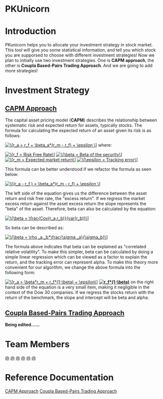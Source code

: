 PKUnicorn
=====================
# Introduction
PKunicorn helps you to allocate your investment strategy in stock market. This tool will give you some statistical information, and tell you which stock you are supporsed to choose with different investment strategies! Now we plan to initially use two investment strategies. One is **CAPM approach**, the other is **Coupla Based-Pairs Trading Approach**. And we are going to add more strategies!
# Investment Strategy
## [CAPM Approach](https://www.quantconnect.com/tutorials/strategy-library/capm-alpha-ranking-strategy-on-dow-30-companies#CAPM-Alpha-Ranking-Strategy-on-Dow-30-Companies-Algorithm) 
The capital asset pricing model (**CAPM**) describes the relationship between systematic risk and expected return for assets, typically stocks. The formula for calculating the expected return of an asset given its risk is as follows:

<a href="https://www.codecogs.com/eqnedit.php?latex=\[r_a&space;=&space;r_f&space;&plus;&space;\beta_a*(r_m&space;-&space;r_f)&space;&plus;&space;\epsilon&space;\]" target="_blank"><img src="https://latex.codecogs.com/gif.latex?\[r_a&space;=&space;r_f&space;&plus;&space;\beta_a*(r_m&space;-&space;r_f)&space;&plus;&space;\epsilon&space;\]" title="\[r_a = r_f + \beta_a*(r_m - r_f) + \epsilon \]" /></a>
where:

<a href="https://www.codecogs.com/eqnedit.php?latex=\[r_f&space;=&space;Risk&space;Free&space;Rate\]" target="_blank"><img src="https://latex.codecogs.com/gif.latex?\[r_f&space;=&space;Risk&space;Free&space;Rate\]" title="\[r_f = Risk Free Rate\]" /></a>
<a href="https://www.codecogs.com/eqnedit.php?latex=\[\beta&space;=&space;Beta&space;of&space;the&space;security\]" target="_blank"><img src="https://latex.codecogs.com/gif.latex?\[\beta&space;=&space;Beta&space;of&space;the&space;security\]" title="\[\beta = Beta of the security\]" /></a>
<a href="https://www.codecogs.com/eqnedit.php?latex=\[r_m&space;=&space;Expected&space;market&space;return\]" target="_blank"><img src="https://latex.codecogs.com/gif.latex?\[r_m&space;=&space;Expected&space;market&space;return\]" title="\[r_m = Expected market return\]" /></a>
<a href="https://www.codecogs.com/eqnedit.php?latex=\[\epsilon&space;=&space;Tracking&space;error\]" target="_blank"><img src="https://latex.codecogs.com/gif.latex?\[\epsilon&space;=&space;Tracking&space;error\]" title="\[\epsilon = Tracking error\]" /></a>

This formula can be better understood if we refactor the formula as seen below:

<a href="https://www.codecogs.com/eqnedit.php?latex=\[(r_a&space;-&space;r_f&space;)&space;=&space;\beta_a*(r_m&space;-&space;r_f)&space;&plus;&space;\epsilon&space;\]" target="_blank"><img src="https://latex.codecogs.com/gif.latex?\[(r_a&space;-&space;r_f&space;)&space;=&space;\beta_a*(r_m&space;-&space;r_f)&space;&plus;&space;\epsilon&space;\]" title="\[(r_a - r_f ) = \beta_a*(r_m - r_f) + \epsilon \]" /></a>

The left side of the equation gives us the difference between the asset return and risk free rate, the "excess return". If we regress the market excess return against the asset excess return the slope represents the "beta" of the asset. Therefore, beta can also be calculated by the equation:

<a href="https://www.codecogs.com/eqnedit.php?latex=\[\beta&space;=&space;\frac{Cov(r_a,r_b)}{var(r_b)}\]" target="_blank"><img src="https://latex.codecogs.com/gif.latex?\[\beta&space;=&space;\frac{Cov(r_a,r_b)}{var(r_b)}\]" title="\[\beta = \frac{Cov(r_a,r_b)}{var(r_b)}\]" /></a>

So beta can be described as:

<a href="https://www.codecogs.com/eqnedit.php?latex=\[\beta&space;=&space;\rho&space;_a,_b*\frac{\sigma&space;_a}{\sigma_b}\]" target="_blank"><img src="https://latex.codecogs.com/gif.latex?\[\beta&space;=&space;\rho&space;_a,_b*\frac{\sigma&space;_a}{\sigma_b}\]" title="\[\beta = \rho _a,_b*\frac{\sigma _a}{\sigma_b}\]" /></a>

The formula above indicates that beta can be explained as "correlated relative volatility". To make this simpler, beta can be calculated by doing a simple linear regression which can be viewed as a factor to explain the return, and the tracking error can represent alpha. To make this theory more convenient for our algorithm, we change the above formula into the following form:

<a href="https://www.codecogs.com/eqnedit.php?latex=\[r_a&space;=&space;\beta*r_m&space;&plus;&space;r_f*(1-\beta)&space;&plus;&space;\epsilon\]" target="_blank"><img src="https://latex.codecogs.com/gif.latex?\[r_a&space;=&space;\beta*r_m&space;&plus;&space;r_f*(1-\beta)&space;&plus;&space;\epsilon\]" title="\[r_a = \beta*r_m + r_f*(1-\beta) + \epsilon\]" /></a>
**<a href="https://www.codecogs.com/eqnedit.php?latex=r_f*(1-\beta)" target="_blank"><img src="https://latex.codecogs.com/gif.latex?r_f*(1-\beta)" title="r_f*(1-\beta)" /></a>** on the right hand side of the equation is a very small item, making it negligible in the context of the Dow 30 companies. If we regress the stocks return with the return of the benchmark, the slope and intercept will be beta and alpha.
## [Coupla Based-Pairs Trading Approach](https://www.quantconnect.com/tutorials/strategy-library/pairs-trading-copula-vs-cointegration)
**Being edited......**
# Team Members
[@]()   [@]()   [@]()   [@]()   [@]()   [@]()
# Reference Documentation
[CAPM Approach](https://www.quantconnect.com/tutorials/strategy-library/capm-alpha-ranking-strategy-on-dow-30-companies#CAPM-Alpha-Ranking-Strategy-on-Dow-30-Companies-Algorithm) 
[Coupla Based-Pairs Trading Approach](https://www.quantconnect.com/tutorials/strategy-library/pairs-trading-copula-vs-cointegration)
